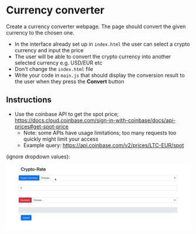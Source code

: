 # Currency converter

Create a currency converter webpage. The page should convert the given currency to the chosen one.

- In the interface already set up in `index.html` the user can select a crypto currency and input the price
- The user will be able to convert the crypto currency into another selected currency e.g. USD/EUR etc
- Don't change the `index.html` file
- Write your code in `main.js` that should display the conversion result to the user when they press the **Convert** button

## Instructions

- Use the coinbase API to get the spot price; https://docs.cloud.coinbase.com/sign-in-with-coinbase/docs/api-prices#get-spot-price
  - Note: some APIs have usage limitations; too many requests too quickly might limit your access
  - Example query: https://api.coinbase.com/v2/prices/LTC-EUR/spot

(ignore dropdown values):

![preview](./demo.gif)